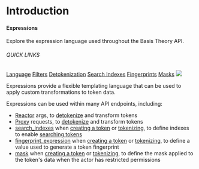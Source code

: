 # Introduction
<aside class="header-intro-box">
    <span>
        <h4>Expressions</h4>
        <p class="header-intro-body2-font">
          Explore the expression language used throughout the Basis Theory API.
        </p>
        <h6>QUICK LINKS</h6>
        <span class="intro-quick-links">
            <a href="#language">Language</a>
            <a href="#filters">Filters</a>
            <a href="#detokenization">Detokenization</a>
            <a href="#search-indexes">Search Indexes</a>
            <a href="#fingerprints">Fingerprints</a>
            <a href="#masks">Masks</a>
        </span>
    </span>
    <img src="/images/expressions-intro.svg"/>
</aside>

Expressions provide a flexible templating language that can be used to apply custom transformations to token data.

Expressions can be used within many API endpoints, including:

- [Reactor](https://developers.basistheory.com/concepts/what-are-reactors) args, to [detokenize](#detokenization) and transform tokens
- [Proxy](https://developers.basistheory.com/concepts/what-is-the-proxy) requests, to [detokenize](#detokenization) and transform tokens
- [search_indexes](#search-indexes) when [creating a token](/api-reference/#tokens-create-token) or [tokenizing](/api-reference/#tokenize), to define indexes to enable [searching tokens](/api-reference/#tokens-search-tokens)
- [fingerprint_expression](#fingerprints) when [creating a token](/api-reference/#tokens-create-token) or [tokenizing](/api-reference/#tokenize), to define a value used to generate a token fingerprint
- [mask](#masks) when [creating a token](/api-reference/#tokens-create-token) or [tokenizing](/api-reference/#tokenize), to define the mask applied to the token's data when the actor has restricted permissions
